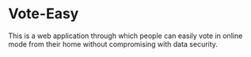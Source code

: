 # Vote-Easy
This is a web application through which people can easily vote in online mode from their home without compromising with data security.
